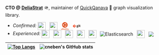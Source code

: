 **CTO @ [DeliaStrat](https://www.destrat.io)** 🪖, maintainer of [QuickQanava](https://github.com/cneben/QuickQanava) 🔗 graph visualization library.

- *Confirmed:* <img src="https://cdn.jsdelivr.net/gh/devicons/devicon/icons/cplusplus/cplusplus-original.svg" width="25" height="25" align="center"/> &nbsp; <img src="https://cdn.jsdelivr.net/gh/devicons/devicon/icons/qt/qt-original.svg" width="25" height="25" align="center"/> &nbsp; <img src="https://raw.githubusercontent.com/devicons/devicon/master/icons/ubuntu/ubuntu-plain-wordmark.svg" alt="ubuntu" width="25" height="25" align="center"/> &nbsp; <img src="https://raw.githubusercontent.com/devicons/devicon/master/icons/git/git-original-wordmark.svg" alt="git" width="25" height="25" align="center"/>
- *Experienced:* <img src="https://cdn.jsdelivr.net/gh/devicons/devicon/icons/python/python-original.svg" width="25" height="25" align="center"/> &nbsp; <img src="https://cdn.jsdelivr.net/gh/devicons/devicon/icons/javascript/javascript-original.svg" width="25" height="25" align="center"/> &nbsp; <img src="https://cdn.jsdelivr.net/gh/devicons/devicon/icons/typescript/typescript-original.svg" width="25" height="25" align="center"/> &nbsp; <img src="https://cdn.jsdelivr.net/gh/devicons/devicon/icons/react/react-original.svg" width="25" height="25" align="center"/> &nbsp; <img src="https://cdn.jsdelivr.net/gh/devicons/devicon/icons/docker/docker-original.svg" width="25" height="25" align="center"/> &nbsp; <img src="https://cdn.worldvectorlogo.com/logos/elasticsearch.svg" title="Elasticsearch" alt="Elasticsearch" width="25" height="25"  align="center"/> &nbsp; <img src="https://cdn.jsdelivr.net/gh/devicons/devicon/icons/sqlite/sqlite-original.svg" width="25" height="25" align="center"/> &nbsp;  <img src="https://maplibre.org/img/maplibre-logo-big.svg" height="25" align="center"/>

| [![Top Langs](https://github-readme-stats.vercel.app/api/top-langs/?username=cneben&layout=compact)](https://github.com/anuraghazra/github-readme-stats)|  ![cneben's GitHub stats](https://github-readme-stats.vercel.app/api?username=cneben&show_icons=true&theme=synthwave)| 
|------------|---------|
 
          
